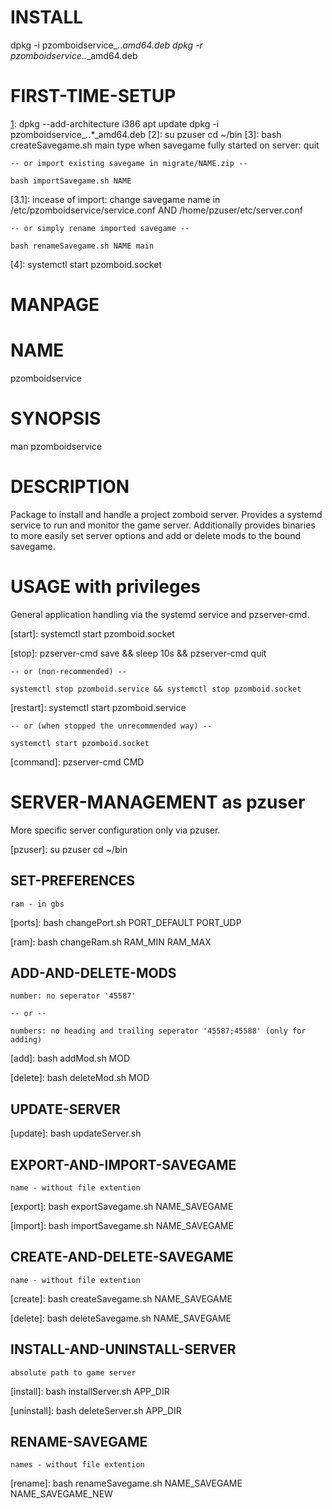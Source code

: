 # INSTALL

dpkg -i pzomboidservice_*.*.*_amd64.deb
dpkg -r pzomboidservice_*.*.*_amd64.deb

# FIRST-TIME-SETUP

  [1]:
    dpkg --add-architecture i386
    apt update
    dpkg -i pzomboidservice_*.*.*_amd64.deb
  [2]:
    su pzuser
    cd ~/bin
  [3]:
    bash createSavegame.sh main
    type when savegame fully started on server: quit

    -- or import existing savegame in migrate/NAME.zip --

    bash importSavegame.sh NAME
  [3.1]:
    incease of import:
    change savegame name in /etc/pzomboidservice/service.conf AND /home/pzuser/etc/server.conf

    -- or simply rename imported savegame --

    bash renameSavegame.sh NAME main
  [4]:
    systemctl start pzomboid.socket

# MANPAGE

# NAME

pzomboidservice

# SYNOPSIS

man pzomboidservice

# DESCRIPTION

Package to install and handle a project zomboid
server. Provides a systemd service to run and
monitor the game server. Additionally provides
binaries to more easily set server options and
add or delete mods to the bound savegame.

  [1]: https://github.com/shooty215/pzomboidService.git

# USAGE with privileges

General application handling via the systemd service and pzserver-cmd.

  [start]:
    systemctl start pzomboid.socket

  [stop]:
    pzserver-cmd save && sleep 10s && pzserver-cmd quit
    
    -- or (non-recommended) --

    systemctl stop pzomboid.service && systemctl stop pzomboid.socket
  
  [restart]:
    systemctl start pzomboid.service

    -- or (when stopped the unrecommended way) --

    systemctl start pzomboid.socket

  [command]:
    pzserver-cmd CMD

# SERVER-MANAGEMENT as pzuser

More specific server configuration only via pzuser.

[pzuser]:
    su pzuser
    cd ~/bin

## SET-PREFERENCES 
    
    ram - in gbs

  [ports]:
    bash changePort.sh PORT_DEFAULT PORT_UDP

  [ram]:
    bash changeRam.sh RAM_MIN RAM_MAX

## ADD-AND-DELETE-MODS

    number: no seperator '45587'

    -- or --

    numbers: no heading and trailing seperator '45587;45588' (only for adding)

  [add]:
    bash addMod.sh MOD

  [delete]:
    bash deleteMod.sh MOD

## UPDATE-SERVER

  [update]:
    bash updateServer.sh

## EXPORT-AND-IMPORT-SAVEGAME

    name - without file extention

  [export]:
    bash exportSavegame.sh NAME_SAVEGAME

  [import]:
    bash importSavegame.sh NAME_SAVEGAME


## CREATE-AND-DELETE-SAVEGAME
    
    name - without file extention

  [create]:
    bash createSavegame.sh NAME_SAVEGAME

  [delete]:
    bash deleteSavegame.sh NAME_SAVEGAME


## INSTALL-AND-UNINSTALL-SERVER

    absolute path to game server

  [install]:
    bash installServer.sh APP_DIR

  [uninstall]:
    bash deleteServer.sh APP_DIR

## RENAME-SAVEGAME

    names - without file extention

  [rename]:
    bash renameSavegame.sh NAME_SAVEGAME NAME_SAVEGAME_NEW